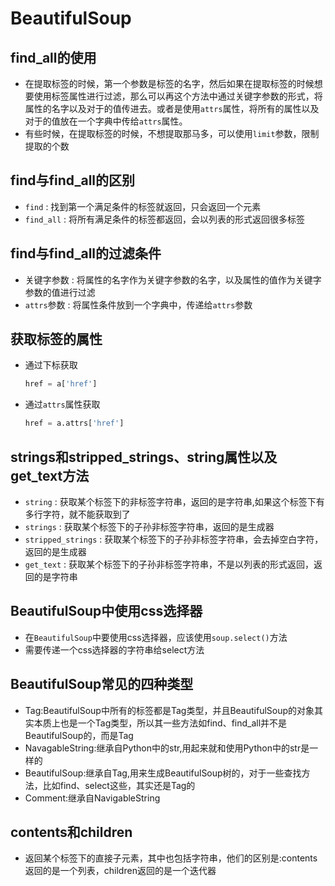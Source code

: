 # BeautifulSoup

## find_all的使用
- 在提取标签的时候，第一个参数是标签的名字，然后如果在提取标签的时候想要使用标签属性进行过滤，那么可以再这个方法中通过关键字参数的形式，将属性的名字以及对于的值传进去。或者是使用`attrs`属性，将所有的属性以及对于的值放在一个字典中传给`attrs`属性。
- 有些时候，在提取标签的时候，不想提取那马多，可以使用`limit`参数，限制提取的个数

## find与find_all的区别
- `find` : 找到第一个满足条件的标签就返回，只会返回一个元素
- `find_all` : 将所有满足条件的标签都返回，会以列表的形式返回很多标签

## find与find_all的过滤条件
- 关键字参数 : 将属性的名字作为关键字参数的名字，以及属性的值作为关键字参数的值进行过滤
- `attrs`参数 : 将属性条件放到一个字典中，传递给`attrs`参数

## 获取标签的属性
- 通过下标获取
    ```python
    href = a['href']
    ```
- 通过`attrs`属性获取
    ```python
    href = a.attrs['href']
    ```

## strings和stripped_strings、string属性以及get_text方法
- `string` : 获取某个标签下的非标签字符串，返回的是字符串,如果这个标签下有多行字符，就不能获取到了
- `strings` : 获取某个标签下的子孙非标签字符串，返回的是生成器
- `stripped_strings` : 获取某个标签下的子孙非标签字符串，会去掉空白字符，返回的是生成器
- `get_text` : 获取某个标签下的子孙非标签字符串，不是以列表的形式返回，返回的是字符串

## BeautifulSoup中使用css选择器
- 在`BeautifulSoup`中要使用css选择器，应该使用`soup.select()`方法
- 需要传递一个css选择器的字符串给select方法

## BeautifulSoup常见的四种类型
- Tag:BeautifulSoup中所有的标签都是Tag类型，并且BeautifulSoup的对象其实本质上也是一个Tag类型，所以其一些方法如find、find_all并不是BeautifulSoup的，而是Tag
- NavagableString:继承自Python中的str,用起来就和使用Python中的str是一样的
- BeautifulSoup:继承自Tag,用来生成BeautifulSoup树的，对于一些查找方法，比如find、select这些，其实还是Tag的
- Comment:继承自NavigableString

## contents和children
- 返回某个标签下的直接子元素，其中也包括字符串，他们的区别是:contents返回的是一个列表，children返回的是一个迭代器